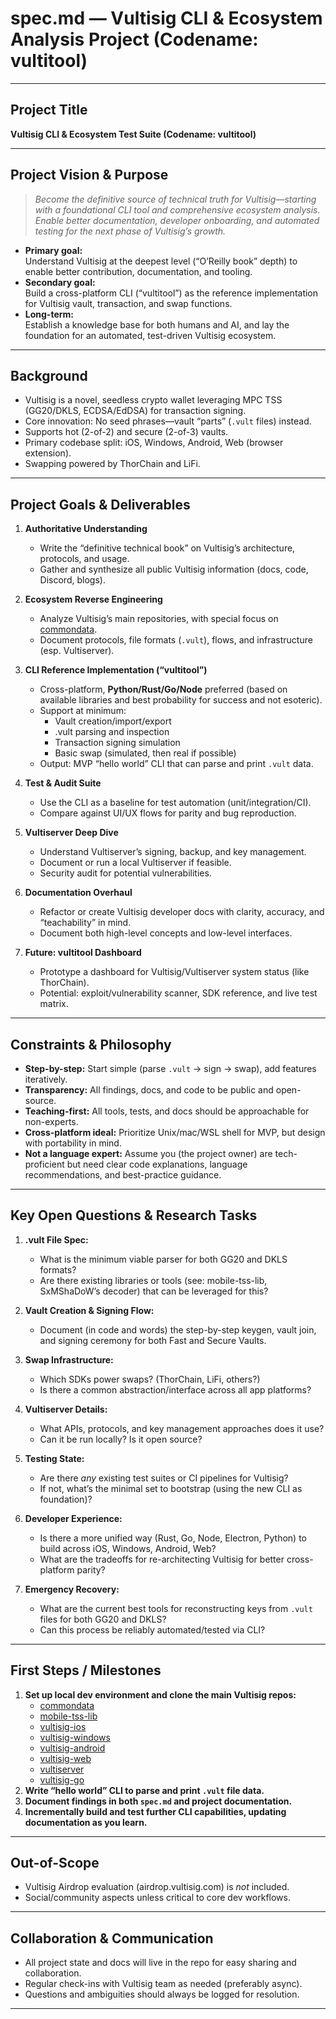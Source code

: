 # spec.md — Vultisig CLI & Ecosystem Analysis Project (Codename: vultitool)

---

## Project Title

**Vultisig CLI & Ecosystem Test Suite (Codename: vultitool)**

---

## Project Vision & Purpose

> *Become the definitive source of technical truth for Vultisig—starting with a foundational CLI tool and comprehensive ecosystem analysis. Enable better documentation, developer onboarding, and automated testing for the next phase of Vultisig’s growth.*

- **Primary goal:**  
  Understand Vultisig at the deepest level (“O’Reilly book” depth) to enable better contribution, documentation, and tooling.
- **Secondary goal:**  
  Build a cross-platform CLI (“vultitool”) as the reference implementation for Vultisig vault, transaction, and swap functions.
- **Long-term:**  
  Establish a knowledge base for both humans and AI, and lay the foundation for an automated, test-driven Vultisig ecosystem.

---

## Background

- Vultisig is a novel, seedless crypto wallet leveraging MPC TSS (GG20/DKLS, ECDSA/EdDSA) for transaction signing.  
- Core innovation: No seed phrases—vault “parts” (`.vult` files) instead.
- Supports hot (2-of-2) and secure (2-of-3) vaults.
- Primary codebase split: iOS, Windows, Android, Web (browser extension).
- Swapping powered by ThorChain and LiFi.

---

## Project Goals & Deliverables

1. **Authoritative Understanding**
   - Write the “definitive technical book” on Vultisig’s architecture, protocols, and usage.
   - Gather and synthesize all public Vultisig information (docs, code, Discord, blogs).

2. **Ecosystem Reverse Engineering**
   - Analyze Vultisig’s main repositories, with special focus on [commondata](https://github.com/vultisig/commondata).
   - Document protocols, file formats (`.vult`), flows, and infrastructure (esp. Vultiserver).

3. **CLI Reference Implementation (“vultitool”)**
   - Cross-platform, **Python/Rust/Go/Node** preferred (based on available libraries and best probability for success and not esoteric).
   - Support at minimum:  
     - Vault creation/import/export  
     - .vult parsing and inspection  
     - Transaction signing simulation  
     - Basic swap (simulated, then real if possible)  
   - Output: MVP “hello world” CLI that can parse and print `.vult` data.

4. **Test & Audit Suite**
   - Use the CLI as a baseline for test automation (unit/integration/CI).
   - Compare against UI/UX flows for parity and bug reproduction.

5. **Vultiserver Deep Dive**
   - Understand Vultiserver’s signing, backup, and key management.
   - Document or run a local Vultiserver if feasible.
   - Security audit for potential vulnerabilities.

6. **Documentation Overhaul**
   - Refactor or create Vultisig developer docs with clarity, accuracy, and “teachability” in mind.
   - Document both high-level concepts and low-level interfaces.

7. **Future: vultitool Dashboard**
   - Prototype a dashboard for Vultisig/Vultiserver system status (like ThorChain).
   - Potential: exploit/vulnerability scanner, SDK reference, and live test matrix.

---

## Constraints & Philosophy

- **Step-by-step:** Start simple (parse `.vult` → sign → swap), add features iteratively.
- **Transparency:** All findings, docs, and code to be public and open-source.
- **Teaching-first:** All tools, tests, and docs should be approachable for non-experts.
- **Cross-platform ideal:** Prioritize Unix/mac/WSL shell for MVP, but design with portability in mind.
- **Not a language expert:** Assume you (the project owner) are tech-proficient but need clear code explanations, language recommendations, and best-practice guidance.

---

## Key Open Questions & Research Tasks

1. **.vult File Spec:**
   - What is the minimum viable parser for both GG20 and DKLS formats?
   - Are there existing libraries or tools (see: mobile-tss-lib, SxMShaDoW’s decoder) that can be leveraged for this?

2. **Vault Creation & Signing Flow:**
   - Document (in code and words) the step-by-step keygen, vault join, and signing ceremony for both Fast and Secure Vaults.

3. **Swap Infrastructure:**
   - Which SDKs power swaps? (ThorChain, LiFi, others?)
   - Is there a common abstraction/interface across all app platforms?

4. **Vultiserver Details:**
   - What APIs, protocols, and key management approaches does it use?
   - Can it be run locally? Is it open source?

5. **Testing State:**
   - Are there *any* existing test suites or CI pipelines for Vultisig?  
   - If not, what’s the minimal set to bootstrap (using the new CLI as foundation)?

6. **Developer Experience:**
   - Is there a more unified way (Rust, Go, Node, Electron, Python) to build across iOS, Windows, Android, Web?
   - What are the tradeoffs for re-architecting Vultisig for better cross-platform parity?

7. **Emergency Recovery:**
   - What are the current best tools for reconstructing keys from `.vult` files for both GG20 and DKLS?
   - Can this process be reliably automated/tested via CLI?

---

## First Steps / Milestones

1. **Set up local dev environment and clone the main Vultisig repos:**
    - [commondata](https://github.com/vultisig/commondata)
    - [mobile-tss-lib](https://github.com/vultisig/mobile-tss-lib)
    - [vultisig-ios](https://github.com/vultisig/vultisig-ios)
    - [vultisig-windows](https://github.com/vultisig/vultisig-windows)
    - [vultisig-android](https://github.com/vultisig/vultisig-android)
    - [vultisig-web](https://github.com/vultisig/vultisig-web)
    - [vultiserver](https://github.com/vultisig/vultiserver)
    - [vultisig-go](https://github.com/vultisig/vultisig-go)
2. **Write “hello world” CLI to parse and print `.vult` file data.**
3. **Document findings in both `spec.md` and project documentation.**
4. **Incrementally build and test further CLI capabilities, updating documentation as you learn.**

---

## Out-of-Scope

- Vultisig Airdrop evaluation (airdrop.vultisig.com) is *not* included.
- Social/community aspects unless critical to core dev workflows.

---

## Collaboration & Communication

- All project state and docs will live in the repo for easy sharing and collaboration.
- Regular check-ins with Vultisig team as needed (preferably async).
- Questions and ambiguities should always be logged for resolution.

---

